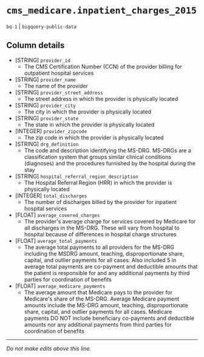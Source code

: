 # `cms_medicare.inpatient_charges_2015`
`bq-1` | `bigquery-public-data`

## Column details
* [STRING]    `provider_id`
  - The CMS Certification Number (CCN) of the provider billing for outpatient hospital services
* [STRING]    `provider_name`
  - The name of the provider
* [STRING]    `provider_street_address`
  - The street address in which the provider is physically located
* [STRING]    `provider_city`
  - The city in which the provider is physically located
* [STRING]    `provider_state`
  - The state in which the provider is physically located
* [INTEGER]   `provider_zipcode`
  - The zip code in which the provider is physically located
* [STRING]    `drg_definition`
  - The code and description identifying the MS-DRG. MS-DRGs are a classification system that groups similar clinical conditions (diagnoses) and the procedures furnished by the hospital during the stay
* [STRING]    `hospital_referral_region_description`
  - The Hospital Referral Region (HRR) in which the provider is physically located
* [INTEGER]   `total_discharges`
  - The number of discharges billed by the provider for inpatient hospital services
* [FLOAT]     `average_covered_charges`
  - The provider's average charge for services covered by Medicare for all discharges in the MS-DRG. These will vary from hospital to hospital because of differences in hospital charge structures
* [FLOAT]     `average_total_payments`
  - The average total payments to all providers for the MS-DRG including the MSDRG amount, teaching, disproportionate share, capital, and outlier payments for all cases. Also included 5 in average total payments are co-payment and deductible amounts that the patient is responsible for and any additional payments by third parties for coordination of benefits
* [FLOAT]     `average_medicare_payments`
  - The average amount that Medicare pays to the provider for Medicare's share of the MS-DRG. Average Medicare payment amounts include the MS-DRG amount, teaching, disproportionate share, capital, and outlier payments for all cases. Medicare payments DO NOT include beneficiary co-payments and deductible amounts nor any additional payments from third parties for coordination of benefits

-------------------------------------------------------------------------------
*Do not make edits above this line.*
